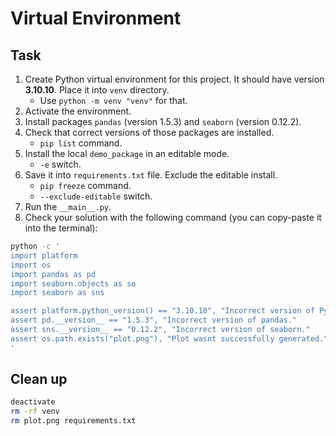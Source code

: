 # Virtual Environment

## Task

1. Create Python virtual environment for this project. It should have version **3.10.10**. Place it into `venv` directory.
    - Use `python -m venv "venv"` for that.
2. Activate the environment.
3. Install packages `pandas` (version 1.5.3) and `seaborn` (version 0.12.2).
4. Check that correct versions of those packages are installed.
    - `pip list` command.
5. Install the local `demo_package` in an editable mode.
    - `-e` switch.
6. Save it into `requirements.txt` file. Exclude the editable install.
    - `pip freeze` command.
    - `--exclude-editable` switch.
7. Run the `__main__.py`.
8. Check your solution with the following command (you can copy-paste it into the terminal):

```sh
python -c '
import platform
import os
import pandas as pd
import seaborn.objects as so
import seaborn as sns

assert platform.python_version() == "3.10.10", "Incorrect version of Python."
assert pd.__version__ == "1.5.3", "Incorrect version of pandas."
assert sns.__version__ == "0.12.2", "Incorrect version of seaborn."
assert os.path.exists("plot.png"), "Plot wasnt successfully generated."
'
```

## Clean up

```sh
deactivate
rm -rf venv
rm plot.png requirements.txt
```
